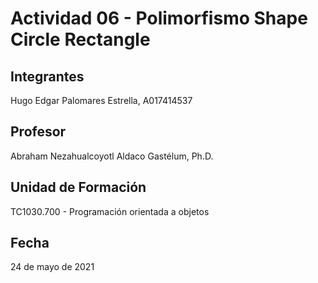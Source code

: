 # Actividad 06 - Polimorfismo Shape Circle Rectangle
## Integrantes
Hugo Edgar Palomares Estrella, A017414537


## Profesor
Abraham Nezahualcoyotl Aldaco Gastélum, Ph.D. 

## Unidad de Formación
TC1030.700 - Programación orientada a objetos

## Fecha
24 de mayo de 2021
